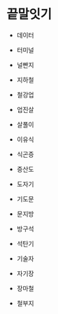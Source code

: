 # 끝말잇기

* 데이터

* 터미널

* 널빤지

* 지하철

* 철강업

* 업진살

* 살풀이

* 이유식

* 식곤증

* 증산도

* 도자기

* 기도문

* 문지방

* 방구석

* 석탄기

* 기술자

* 자기장

* 장마철

* 철부지